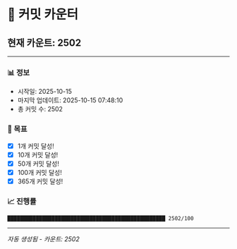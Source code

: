 # 🔢 커밋 카운터

## 현재 카운트: 2502

---

### 📊 정보
- 시작일: 2025-10-15
- 마지막 업데이트: 2025-10-15 07:48:10
- 총 커밋 수: 2502

### 🎯 목표
- [x] 1개 커밋 달성!
- [x] 10개 커밋 달성!
- [x] 50개 커밋 달성!
- [x] 100개 커밋 달성!
- [x] 365개 커밋 달성!

### 📈 진행률
```
██████████████████████████████████████████████████ 2502/100
```

---
*자동 생성됨 - 카운트: 2502*
